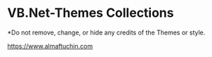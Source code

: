 # VB.Net-Themes Collections

*Do not remove, change, or hide any credits of the Themes or style.

https://www.almaftuchin.com
